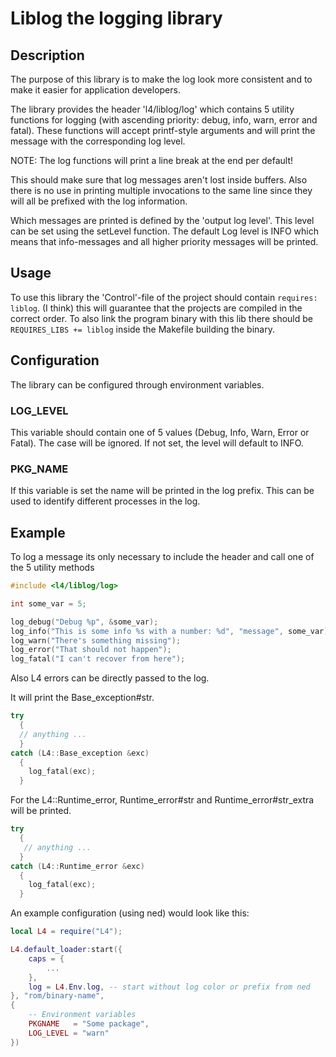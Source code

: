 # Liblog the logging library

## Description

The purpose of this library is to make the log look more consistent and to make
it easier for application developers.

The library provides the header 'l4/liblog/log' which contains 5 utility
functions for logging (with ascending priority: debug, info, warn, error and
fatal). These functions will accept printf-style arguments and will print the
message with the corresponding log level.

NOTE: The log functions will print a line break at the end per default!

This should make sure that log messages aren't lost inside buffers. Also there
is no use in printing multiple invocations to the same line since they will all
be prefixed with the log information.

Which messages are printed is defined by the 'output log level'. This level can
be set using the setLevel function. The default Log level is INFO which means
that info-messages and all higher priority messages will be printed.

## Usage

To use this library the 'Control'-file of the project should contain
`requires: liblog`. (I think) this will guarantee that the projects are compiled
in the correct order. To also link the program binary with this lib there should
be `REQUIRES_LIBS += liblog` inside the Makefile building the binary.

## Configuration

The library can be configured through environment variables.

### LOG_LEVEL

This variable should contain one of 5 values (Debug, Info, Warn, Error or
Fatal). The case will be ignored. If not set, the level will default to INFO.

### PKG_NAME

If this variable is set the name will be printed in the log prefix. This can be
used to identify different processes in the log.

## Example

To log a message its only necessary to include the header and call one of the 5
utility methods

```cpp
#include <l4/liblog/log>

int some_var = 5;

log_debug("Debug %p", &some_var);
log_info("This is some info %s with a number: %d", "message", some_var);
log_warn("There's something missing");
log_error("That should not happen");
log_fatal("I can't recover from here");
```

Also L4 errors can be directly passed to the log.

It will print the Base_exception#str.

```cpp
try
  {
  // anything ...
  }
catch (L4::Base_exception &exc)
  {
    log_fatal(exc);
  }
```

For the L4::Runtime_error, Runtime_error#str and Runtime_error#str_extra will be
printed.

```cpp
try
  {
   // anything ...
  }
catch (L4::Runtime_error &exc)
  {
    log_fatal(exc);
  }
```

An example configuration (using ned) would look like this:

```lua
local L4 = require("L4");

L4.default_loader:start({
    caps = {
        ...
    },
    log = L4.Env.log, -- start without log color or prefix from ned
}, "rom/binary-name",
{
    -- Environment variables
    PKGNAME   = "Some package",
    LOG_LEVEL = "warn"
})
```